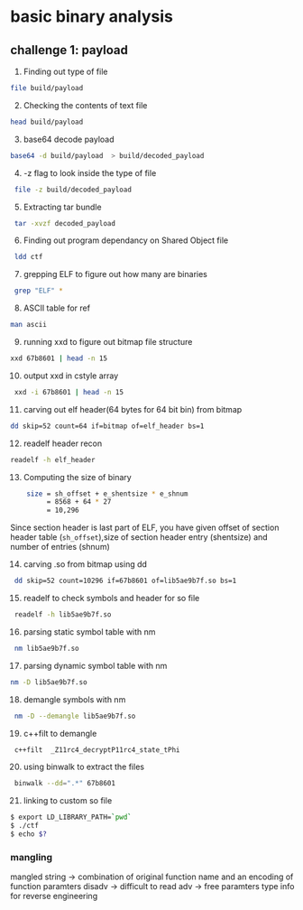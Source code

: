 # basic binary analysis

## challenge 1: payload

1. Finding out type of file
```bash
file build/payload
```
2. Checking the contents of text file 
```bash
head build/payload
```
3. base64 decode payload
```bash
base64 -d build/payload  > build/decoded_payload  
```

4. -z flag to look inside the type of file
```bash
 file -z build/decoded_payload
```
5. Extracting tar bundle
```bash
 tar -xvzf decoded_payload
```
6. Finding out program dependancy on Shared Object file 
```bash
 ldd ctf
```
7. grepping ELF to  figure out how many are binaries 
```bash
 grep "ELF" *
```
8. ASCII table for ref
```bash
man ascii
```
9. running xxd to figure out bitmap file structure
```bash
xxd 67b8601 | head -n 15
```
10. output xxd in cstyle array
```bash
 xxd -i 67b8601 | head -n 15
```
11. carving out elf header(64 bytes for 64 bit bin) from bitmap
```bash
dd skip=52 count=64 if=bitmap of=elf_header bs=1
```
12. readelf header recon
```bash
readelf -h elf_header
```
13. Computing the size of binary
```bash
    size = sh_offset + e_shentsize * e_shnum
         = 8568 + 64 * 27
         = 10,296
```
Since section header is last part of ELF, you have given offset of section header table
(`sh_offset`),size of section header entry (shentsize) and number of entries (shnum)

14. carving .so from bitmap using dd
```bash
 dd skip=52 count=10296 if=67b8601 of=lib5ae9b7f.so bs=1 
``` 
15. readelf to check symbols and header for so file
```bash
 readelf -h lib5ae9b7f.so
```
16. parsing static symbol table with nm
```bash
 nm lib5ae9b7f.so
```
17. parsing dynamic symbol table with nm
```bash
nm -D lib5ae9b7f.so
```
18. demangle symbols with nm
```bash
 nm -D --demangle lib5ae9b7f.so
```
19. c++filt to demangle 
```bash
 c++filt  _Z11rc4_decryptP11rc4_state_tPhi
```
20. using binwalk to extract the files
```bash
 binwalk --dd=".*" 67b8601
```
21. linking to custom so file
```bash
$ export LD_LIBRARY_PATH=`pwd` 
$ ./ctf
$ echo $?   
```
### mangling
mangled string -> combination of original function name and an encoding of function paramters
disadv -> difficult to read
adv -> free paramters type info for reverse engineering
